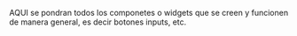 AQUI se pondran todos los componetes o widgets que se creen y funcionen de manera general, es decir botones
inputs, etc.